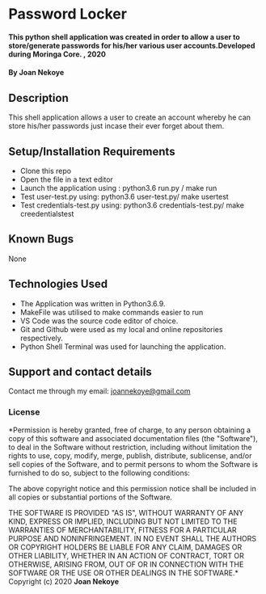 # Password Locker
#### This python shell application was created in order to allow a user to store/generate passwords for his/her various user accounts.Developed during Moringa Core. , 2020
#### By **Joan Nekoye**
## Description
This shell application allows a user to create an account whereby he can store his/her passwords just incase their ever forget about them.
## Setup/Installation Requirements
* Clone this repo
* Open the file in a text editor
* Launch the application using : python3.6 run.py / make run
* Test user-test.py using: python3.6 user-test.py/ make usertest
* Test credentials-test.py using: python3.6 credentials-test.py/ make creedentialstest


## Known Bugs
None

## Technologies Used
* The Application was written in Python3.6.9. 
* MakeFile was utilised to make commands easier to run
* VS Code was the source code editor of choice.
* Git and Github were used as my local and online  repositories respectively.
* Python Shell Terminal was used for launching the application.
## Support and contact details
Contact me through my email: joannekoye@gmail.com

### License
*Permission is hereby granted, free of charge, to any person obtaining a copy
of this software and associated documentation files (the "Software"), to deal
in the Software without restriction, including without limitation the rights
to use, copy, modify, merge, publish, distribute, sublicense, and/or sell
copies of the Software, and to permit persons to whom the Software is
furnished to do so, subject to the following conditions:

The above copyright notice and this permission notice shall be included in all
copies or substantial portions of the Software.

THE SOFTWARE IS PROVIDED "AS IS", WITHOUT WARRANTY OF ANY KIND, EXPRESS OR
IMPLIED, INCLUDING BUT NOT LIMITED TO THE WARRANTIES OF MERCHANTABILITY,
FITNESS FOR A PARTICULAR PURPOSE AND NONINFRINGEMENT. IN NO EVENT SHALL THE
AUTHORS OR COPYRIGHT HOLDERS BE LIABLE FOR ANY CLAIM, DAMAGES OR OTHER
LIABILITY, WHETHER IN AN ACTION OF CONTRACT, TORT OR OTHERWISE, ARISING FROM,
OUT OF OR IN CONNECTION WITH THE SOFTWARE OR THE USE OR OTHER DEALINGS IN THE
SOFTWARE.*
Copyright (c) 2020  **Joan Nekoye**